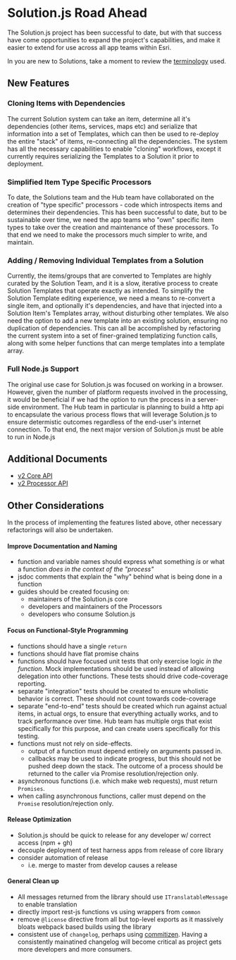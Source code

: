 # Solution.js Road Ahead

The Solution.js project has been successful to date, but with that success have come opportunities to expand the project's capabilities, and make it easier to extend for use across all app teams within Esri.

In you are new to Solutions, take a moment to review the [terminology](./terminology.md) used.

## New Features

### Cloning Items with Dependencies
The current Solution system can take an item, determine all it's dependencies (other items, services, maps etc) and serialize that information into a set of Templates, which can then be used to re-deploy the entire "stack" of items, re-connecting all the dependencies. The system has all the necessary capabilities to enable "cloning" workflows, except it currently requires serializing the Templates to a Solution it prior to deployment.

### Simplified Item Type Specific Processors
To date, the Solutions team and the Hub team have collaborated on the creation of "type specific" processors - code which introspects items and determines their dependencies. This has been successful to date, but to be sustainable over time, we need the app teams who "own" specific item types to take over the creation and maintenance of these processors. To that end we need to make the processors much simpler to write, and maintain.

### Adding / Removing Individual Templates from a Solution
Currently, the items/groups that are converted to Templates are highly curated by the Solution Team, and it is a slow, iterative process to create Solution Templates that operate exactly as intended. To simplify the Solution Template editing experience, we need a means to re-convert a single item, and optionally it's dependencies, and have that injected into a Solution Item's Templates array, without disturbing other templates. We also need the option to add a new template into an existing solution, ensuring no duplication of dependencies. This can all be accomplished by refactoring the current system into a set of finer-grained templatizing function calls, along with some helper functions that can merge templates into a template array.

### Full Node.js Support
The original use case for Solution.js was focused on working in a browser. However, given the number of platform requests involved in the processing, it would be beneficial if we had the option to run the process in a server-side environment. The Hub team in particular is planning to build a http api to encapsulate the various process flows that will leverage Solution.js to ensure determistic outcomes regardless of the end-user's internet connection. To that end, the next major version of Solution.js must be able to run in Node.js

## Additional Documents
- [v2 Core API](./core-api.md)
- [v2 Processor API](./processor-api.md)


## Other Considerations

In the process of implementing the features listed above, other necessary refactorings will also be undertaken. 

#### Improve Documentation and Naming
- function and variable names should express what something _is_ or what a function _does_ *in the context of the "process"*
- jsdoc comments that explain the "why" behind what is being done in a function
- guides should be created focusing on: 
    - maintainers of the Solution.js core
    - developers and maintainers of the Processors
    - developers who consume Solution.js

#### Focus on Functional-Style Programming
- functions should have a single `return`
- functions should have flat promise chains
- functions should have focused unit tests that only exercise logic _in the function_. Mock implementations should be used instead of allowing delegation into other functions. These tests should drive code-coverage reporting.
- separate "integration" tests should be created to ensure wholistic behavior is correct. These should not count towards code-coverage
- separate "end-to-end" tests should be created which run against actual items, in actual orgs, to ensure that everything actually works, and to track performance over time. Hub team has multiple orgs that exist specifically for this purpose, and can create users specifically for this testing.
- functions must not rely on side-effects. 
    - output of a function must depend entirely on arguments passed in.
    - callbacks may be used to indicate progress, but this should not be pushed deep down the stack. The outcome of a process should be returned to the caller via Promise resolution/rejection only.
- asynchronous functions (i.e. which make web requests), must return `Promises`.
- when calling asynchronous functions, caller must depend on the `Promise` resolution/rejection only.

#### Release Optimization
- Solution.js should be quick to release for any developer w/ correct access (npm + gh)
- decouple deployment of test harness apps from release of core library
- consider automation of release
    - i.e. merge to master from develop causes a release

#### General Clean up
- All messages returned from the library should use `ITranslatableMessage` to enable translation
- directly import rest-js functions vs using wrappers from `common`
- remove `@license` directive from all but top-level exports as it massively bloats webpack based builds using the library
- consistent use of `changelog`, perhaps using [commitizen](https://github.com/commitizen/cz-cli). Having a consistently mainatined changelog will become critical as project gets more developers and more consumers.



